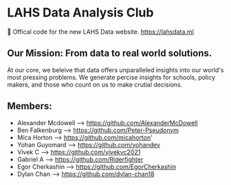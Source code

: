 # LAHS Data Analysis Club
:gem: Offical code for the new LAHS Data website. https://lahsdata.ml

## Our Mission: From data to real world solutions.
At our core, we beleive that data offers unparalleled insights into our world's most pressing problems. We generate percise insights for schools, policy makers, and those who count on us to make crutial decisions.

## Members:
- Alexander Mcdowell --> https://github.com/AlexanderMcDowell
- Ben Falkenburg --> https://github.com/Peter-Pseudonym
- Mica Horton --> https://github.com/micahorton'
- Yohan Guyomard --> https://github.com/yohandev
- Vivek C --> https://github.com/vivekvc2021
- Gabriel A --> https://github.com/Riderfighter
- Egor Cherkashin --> https://github.com/EgorCherkashin
- Dylan Chan --> https://github.com/dylan-chan18
